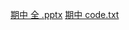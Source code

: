 [期中 全 .pptx](https://github.com/user-attachments/files/18358415/default.pptx)
[期中 code.txt](https://github.com/user-attachments/files/18358414/code.txt)
